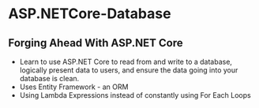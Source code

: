 # ASP.NETCore-Database
## Forging Ahead With ASP.NET Core
* Learn to use ASP.NET Core to read from and write to a database, logically present data to users, and ensure the data going into your database is clean.
* Uses Entity Framework - an ORM 
* Using Lambda Expressions instead of constantly using For Each Loops
